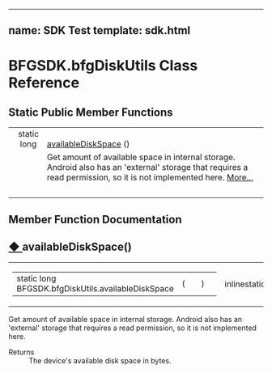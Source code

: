   ---
name: SDK Test
template: sdk.html
---

# BFGSDK.bfgDiskUtils Class Reference

## Static Public Member Functions

<table class="memberdecls">
  <tr class="memitem:af0e78846a4941a818db2b629aa7eb24e">
    <td class="memItemLeft" align="right" valign="top">static long&#160;</td>
    <td class="memItemRight" valign="bottom"><a class="el" href="class_b_f_g_s_d_k_1_1bfg_disk_utils.html#af0e78846a4941a818db2b629aa7eb24e">availableDiskSpace</a> ()</td>
  </tr>
  <tr class="memdesc:af0e78846a4941a818db2b629aa7eb24e">
    <td class="mdescLeft">&#160;</td>
    <td class="mdescRight">Get amount of available space in internal storage. Android also has an 'external' storage that requires a read permission, so it is not implemented here. <a href="class_b_f_g_s_d_k_1_1bfg_disk_utils.html#af0e78846a4941a818db2b629aa7eb24e">More...</a><br /></td>
  </tr>
  <tr class="separator:af0e78846a4941a818db2b629aa7eb24e">
    <td class="memSeparator" colspan="2">&#160;</td>
  </tr>
</table>

## Member Function Documentation

<a id="af0e78846a4941a818db2b629aa7eb24e" name="af0e78846a4941a818db2b629aa7eb24e"></a>
<h2 class="memtitle"><span class="permalink"><a href="#af0e78846a4941a818db2b629aa7eb24e">&#9670;&nbsp;</a></span>availableDiskSpace()</h2>

<div class="memitem">
  <div class="memproto">
    <table class="mlabels">
      <tr>
        <td class="mlabels-left">
          <table class="memname">
            <tr>
              <td class="memname">static long BFGSDK.bfgDiskUtils.availableDiskSpace </td>
              <td>(</td>
              <td class="paramname"></td><td>)</td>
              <td></td>
            </tr>
          </table>
        </td>
        <td class="mlabels-right"><span class="mlabels"><span class="mlabel">inline</span><span class="mlabel">static</span></span>  </td>
      </tr>
    </table>
  </div>
  <div class="memdoc">
    <p>Get amount of available space in internal storage. Android also has an 'external' storage that requires a read permission, so it is not implemented here. </p>
    <dl class="section return"><dt>Returns</dt><dd>The device's available disk space in bytes.</dd></dl>
  </div>
</div>
